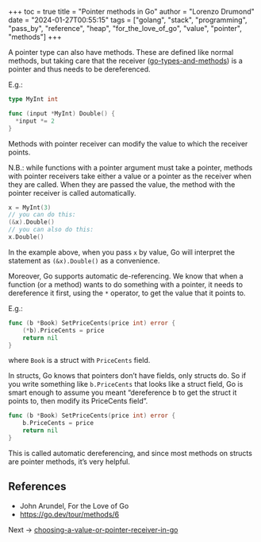 +++
toc = true
title = "Pointer methods in Go"
author = "Lorenzo Drumond"
date = "2024-01-27T00:55:15"
tags = ["golang",  "stack",  "programming",  "pass_by",  "reference",  "heap",  "for_the_love_of_go",  "value",  "pointer",  "methods"]
+++


A pointer type can also have methods. These are defined like normal methods, but taking care that the receiver ([go-types-and-methods](/wiki/go-types-and-methods/)) is a pointer and thus needs to be dereferenced.

E.g.:
```go
type MyInt int

func (input *MyInt) Double() {
  *input *= 2
}
```

Methods with pointer receiver can modify the value to which the receiver points.

N.B.: while functions with a pointer argument must take a pointer, methods with pointer receivers take either a value or a pointer as the receiver when they are called. When they are passed the value, the method with the pointer receiver is called automatically.
```go
x = MyInt(3)
// you can do this:
(&x).Double()
// you can also do this:
x.Double()
```

In the example above, when you pass `x` by value, Go will interpret the statement as `(&x).Double()` as a convenience.

Moreover, Go supports automatic de-referencing. We know that when a function (or a method) wants to do something with a pointer, it needs to dereference it first, using the `*` operator, to get the value that it points to.

E.g.:
```go
func (b *Book) SetPriceCents(price int) error {
    (*b).PriceCents = price
    return nil
}
```

where `Book` is a struct with `PriceCents` field.

In structs, Go knows that pointers don’t have fields, only structs do. So if you write something like `b.PriceCents` that looks like a struct field, Go is smart enough to assume you meant “dereference b to get the struct it points to, then modify its PriceCents field”.

```go
func (b *Book) SetPriceCents(price int) error {
    b.PriceCents = price
    return nil
}
```

This is called automatic dereferencing, and since most methods on structs are pointer methods, it’s very helpful.

## References
- John Arundel, For the Love of Go
- https://go.dev/tour/methods/6

Next -> [choosing-a-value-or-pointer-receiver-in-go](/wiki/choosing-a-value-or-pointer-receiver-in-go/)
